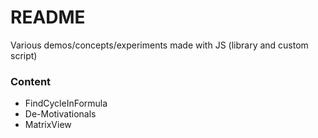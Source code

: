 # README #

Various demos/concepts/experiments made with JS (library and custom script) 

### Content ###

* FindCycleInFormula
* De-Motivationals
* MatrixView